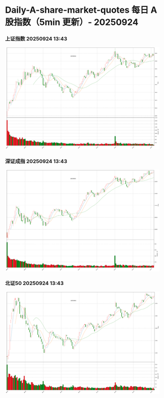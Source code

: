 
# Daily-A-share-market-quotes 每日 A 股指数（5min 更新）- 20250924

### 上证指数 20250924 13:43
![](./fig/2025/9/20250924-sh000001.png)

### 深证成指 20250924 13:43
![](./fig/2025/9/20250924-sz399001.png)

### 北证50 20250924 13:43
![](./fig/2025/9/20250924-bj899050.png)
